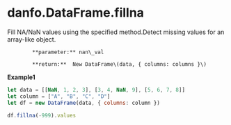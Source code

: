 # danfo.DataFrame.fillna

Fill NA/NaN values using the specified method.Detect missing values for an array-like object.

            **parameter:** nan\_val

            **return:**  New DataFrame\(data, { columns: columns }\)

**Example1**

```javascript
let data = [[NaN, 1, 2, 3], [3, 4, NaN, 9], [5, 6, 7, 8]]
let column = ["A", "B", "C", "D"]
let df = new DataFrame(data, { columns: column })

df.fillna(-999).values
```

